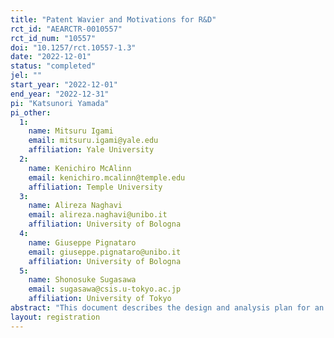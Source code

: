 ```yaml
---
title: "Patent Wavier and Motivations for R&D"
rct_id: "AEARCTR-0010557"
rct_id_num: "10557"
doi: "10.1257/rct.10557-1.3"
date: "2022-12-01"
status: "completed"
jel: ""
start_year: "2022-12-01"
end_year: "2022-12-31"
pi: "Katsunori Yamada"
pi_other:
  1:
    name: Mitsuru Igami
    email: mitsuru.igami@yale.edu
    affiliation: Yale University
  2:
    name: Kenichiro McAlinn
    email: kenichiro.mcalinn@temple.edu
    affiliation: Temple University
  3:
    name: Alireza Naghavi
    email: alireza.naghavi@unibo.it
    affiliation: University of Bologna
  4:
    name: Giuseppe Pignataro
    email: giuseppe.pignataro@unibo.it
    affiliation: University of Bologna
  5:
    name: Shonosuke Sugasawa
    email: sugasawa@csis.u-tokyo.ac.jp
    affiliation: University of Tokyo
abstract: "This document describes the design and analysis plan for an online RCT experiment (N = 651) to be held between December the 1st, 2022 and December the 31rd, 2022, using a list of university-based start-up firms compiled by the Ministry of Economy, Trade, and Industry (METI), Japan."
layout: registration
---
```


